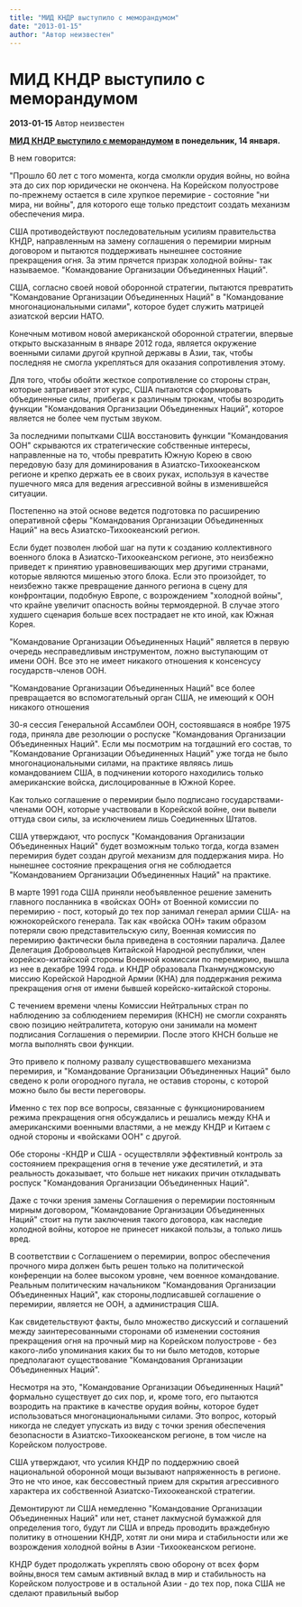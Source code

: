 ```yaml
---
title: "МИД КНДР выступило с меморандумом"
date: "2013-01-15"
author: "Автор неизвестен"
---
```


# МИД КНДР выступило с меморандумом

**2013-01-15** Автор неизвестен

**[МИД КНДР выступило с меморандумом](http://www.kcna.kp/kcna.user.article.retrieveNewsViewInfoList.kcmsf) в понедельник, 14 января.** 

В нем говорится:

 "Прошло 60 лет с того момента, когда смолкли орудия войны, но война эта до сих пор юридически не окончена. На Корейском полуострове по-прежнему остается в силе хрупкое перемирие - состояние "ни мира, ни войны", для которого еще только предстоит создать механизм обеспечения мира.

США противодействуют последовательным усилиям правительства КНДР, направленным на замену соглашения о перемирии мирным договором и пытаются поддерживать нынешнее состояние прекращения огня. За этим прячется призрак холодной войны- так называемое. "Командование Организации Объединенных Наций".

США, согласно своей новой оборонной стратегии, пытаются превратить "Командование Организации Объединенных Наций" в "Командование многонациональными силами", которое будет служить матрицей азиатской версии НАТО.

Конечным мотивом новой американской оборонной стратегии, впервые открыто высказанным в январе 2012 года, является окружение военными силами другой крупной державы в Азии, так, чтобы последняя не cмогла укрепляться для оказания сопротивления этому.

Для того, чтобы обойти жесткое сопротивление со стороны стран, которые затрагивает этот курс, США пытаются сформировать объединенные силы, прибегая к различным трюкам, чтобы возродить функции "Командования Организации Объединенных Наций", которое является не более чем пустым звуком.

За последними попытками США восстановить функции "Командования ООН" скрываются их стратегические собственные интересы, направленные на то, чтобы превратить Южную Корею в свою передовую базу для доминирования в Азиатско-Тихоокеанском регионе и крепко держать ее в своих руках, используя в качестве пушечного мяса для ведения агрессивной войны в изменившейся ситуации.

Постепенно на этой основе ведется подготовка по расширению оперативной сферы "Командования Организации Объединенных Наций" на весь Азиатско-Тихоокеанский регион.

Если будет позволен любой шаг на пути к созданию коллективного военного блока в Азиатско-Тихоокеанском регионе, это неизбежно приведет к принятию уравновешивающих мер другими странами, которые являются мишенью этого блока. Если это произойдет, то неизбежно также превращение данного региона в сцену для конфронтации, подобную Европе, с возрождением "холодной войны", что крайне увеличит опасность войны термоядерной. В случае этого худшего сценария больше всех пострадает не кто иной, как Южная Корея.

 "Командование Организации Объединенных Наций" является в первую очередь несправедливым инструментом, ложно выступающим от имени ООН. Все это не имеет никакого отношения к консенсусу государств-членов ООН.

 "Командование Организации Объединенных Наций" все более превращается во вспомогательный орган США, не имеющий к ООН никакого отношения

30-я сессия Генеральной Ассамблеи ООН, состоявшаяся в ноябре 1975 года, приняла две резолюции о роспуске "Командования Организации Объединенных Наций". Если мы посмотрим на тогдашний его состав, то "Командование Организации Объединенных Наций" уже тогда не было многонациональными силами, на практике являясь лишь командованием США, в подчинении которого находились только американские войска, дислоцированные в Южной Корее.

Как только соглашение о перемирии было подписано государствами-членами ООН, которые участвовали в Корейской войне, они вывели оттуда свои силы, за исключением лишь Соединенных Штатов.

США утверждают, что роспуск "Командования Организации Объединенных Наций" будет возможным только тогда, когда взамен перемирия будет создан другой механизм для поддержания мира. Но нынешнее состояние прекращения огня не соблюдается "Командованием Организации Объединенных Наций" на практике.

В марте 1991 года США приняли необъявленное решение заменить главного посланника в «войсках ООН» от Военной комиссии по перемирию - пост, который до тех пор занимал генерал армии США- на южнокорейского генерала. Так как «войска ООН» таким образом потеряли свою представительскую силу, Военная комиссия по перемирию фактически была приведена в состоянии паралича. Далее Делегация Добровольцев Китайской Народной республики, член корейско-китайской стороны Военной комиссии по перемирию, вышла из нее в декабре 1994 года. и КНДР образовала Пханмунджомскую миссию Корейской Народной Армии (КНА) для поддержания режима прекращения огня от имени бывшей корейско-китайской стороны.

С течением времени члены Комиссии Нейтральных стран по наблюдению за соблюдением перемирия (КНСН) не смогли сохранять свою позицию нейтралитета, которую они занимали на момент подписания Соглашения о перемирии. После этого КНСН больше не могла выполнять свои функции.

Это привело к полному развалу существовавшего механизма перемирия, и "Командование Организации Объединенных Наций" было сведено к роли огородного пугала, не оставив стороны, с которой можно было бы вести переговоры.

Именно с тех пор все вопросы, связанные с функционированием режима прекращения огня обсуждались и решались между КНА и американскими военными властями, а не между КНДР и Китаем с одной стороны и «войсками ООН" с другой.

Обе стороны -КНДР и США - осуществляли эффективный контроль за состоянием прекращения огня в течение уже десятилетий, и эта реальность доказывает, что больше нет никаких причин откладывать роспуск "Командования Организации Объединенных Наций".

Даже с точки зрения замены Соглашения о перемирии постоянным мирным договором, "Командование Организации Объединенных Наций" стоит на пути заключения такого договора, как наследие холодной войны, которое не принесет никакой пользы, а только лишь вред.

В соответствии с Соглашением о перемирии, вопрос обеспечения прочного мира должен быть решен только на политической конференции на более высоком уровне, чем военное командование. Реальным политическим начальником "Командования Организации Объединенных Наций", как стороны,подписавшей соглашение о перемирии, является не ООН, а администрация США.

Как свидетельствуют факты, было множество дискуссий и соглашений между заинтересованными сторонами об изменении состояния прекращения огня на прочный мир на Корейском полуострове - без какого-либо упоминания каких бы то ни было методов, которые предполагают существование "Командования Организации Объединенных Наций".

Несмотря на это, "Командование Организации Объединенных Наций" формально существует до сих пор, и, кроме того, его пытаются возродить на практике в качестве орудия войны, которое будет использоваться многонациональными силами. Это вопрос, который никогда не следует упускать из виду с точки зрения обеспечения безопасности в Азиатско-Тихоокеанском регионе, в том числе на Корейском полуострове.

США утверждают, что усилия КНДР по поддержнию своей национальной оборонной мощи вызывают напряженность в регионе. Это не что иное, как бессовестный прием для скрытия агрессивного характера их собственной Азиатско-Тихоокеанской стратегии.

Демонтируют ли США немедленно "Командование Организации Объединенных Наций" или нет, станет лакмусной бумажкой для определения того, будут ли США и впредь проводить враждебную политику в отношении КНДР, хотят ли они мира и стабильности или же возрождения холодной войны в Азии -Тихоокеанском регионе.

КНДР будет продолжать укреплять свою оборону от всех форм войны,внося тем самым активный вклад в мир и стабильность на Корейском полуострове и в остальной Азии - до тех пор, пока США не сделают правильный выбор